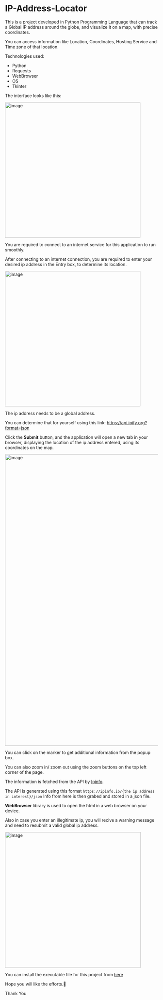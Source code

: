 # IP-Address-Locator
This is a project developed in Python Programming Language that can track a Global IP address around the globe, and visualize it on a map, with precise coordinates.

You can access information like Location, Coordinates, Hosting Service and Time zone of that location.

Technologies used:
* Python
* Requests
* WebBrowser
* OS
* Tkinter

The interface looks like this:

<img width="446" alt="image" src="https://user-images.githubusercontent.com/77609727/210573999-1987fb9e-79b9-4448-b762-d0248bdd80ab.png">

You are required to connect to an internet service for this application to run smoothly.

After connecting to an internet connection, you are required to enter your desired ip address in the Entry box, to determine its location.

<img width="446" alt="image" src="https://user-images.githubusercontent.com/77609727/210575502-1363ee2d-1b8c-42a0-aeca-c87d7c4e6931.png">

The ip address needs to be a global address.

You can determine that for yourself using this link: https://api.ipify.org?format=json

Click the **Submit** button, and the application will open a new tab in your browser, displaying the location of the ip address entered, using its coordinates on the map.

<img width="960" alt="image" src="https://user-images.githubusercontent.com/77609727/210576476-e1563a93-a53b-44cd-a341-657256823f02.png">

You can click on the marker to get additional information from the popup box.

You can also zoom in/ zoom out using the zoom buttons on the top left corner of the page.

The information is fetched from the API by [Ipinfo](https://ipinfo.io/ "Ipinfo website").

The API is generated using this format `https://ipinfo.io/{the ip address in interest}/json`
Info from here is then grabed and stored in a json file.

**WebBrowser** library is used to open the html in a web browser on your device.

Also in case you enter an illegitimate ip, you will recive a warning message and need to resubmit a valid global ip address.

<img width="447" alt="image" src="https://user-images.githubusercontent.com/77609727/210577897-828cf450-32a7-4cdf-a359-c66c9ae2efa6.png">

You can install the executable file for this project from [here](bit.ly/3IiMeFz)

Hope you will like the efforts.💖

Thank You

